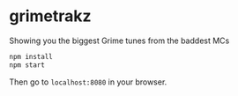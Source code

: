 # grimetrakz
Showing you the biggest Grime tunes from the baddest MCs

```bash
npm install
npm start
```

Then go to `localhost:8080` in your browser.
